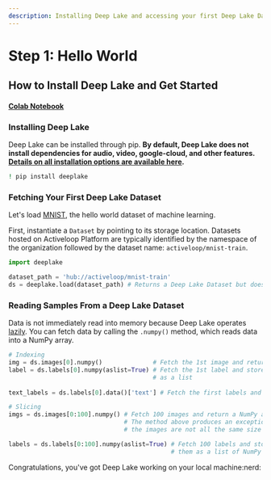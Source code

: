 ```yaml
---
description: Installing Deep Lake and accessing your first Deep Lake Dataset.
---
```


# Step 1: Hello World

## How to Install Deep Lake and Get Started

#### [Colab Notebook](https://colab.research.google.com/drive/1Va9cIxZpP0CbYjLZqTcMOntXPmfaeuVy?usp=sharing)

### Installing Deep Lake

Deep Lake can be installed through pip. **By default, Deep Lake does not install dependencies for audio, video, google-cloud, and other features.** [**Details on all installation options are available here**](https://docs.deeplake.ai/en/latest/Installation.html)**.**&#x20;

```bash
! pip install deeplake
```

### Fetching Your First Deep Lake Dataset

Let's load [MNIST](broken-reference), the hello world dataset of machine learning.&#x20;

First, instantiate a `Dataset` by pointing to its storage location. Datasets hosted on Activeloop Platform are typically identified by the namespace of the organization followed by the dataset name: `activeloop/mnist-train`.

```python
import deeplake

dataset_path = 'hub://activeloop/mnist-train'
ds = deeplake.load(dataset_path) # Returns a Deep Lake Dataset but does not download data locally
```

### Reading Samples From a Deep Lake Dataset

Data is not immediately read into memory because Deep Lake operates [lazily](https://en.wikipedia.org/wiki/Lazy\_evaluation). You can fetch data by calling the `.numpy()` method, which reads data into a NumPy array.

```python
# Indexing
img = ds.images[0].numpy()              # Fetch the 1st image and return a NumPy array
label = ds.labels[0].numpy(aslist=True) # Fetch the 1st label and store it as a 
                                        # as a list
                              
text_labels = ds.labels[0].data()['text'] # Fetch the first labels and return them as text

# Slicing
imgs = ds.images[0:100].numpy() # Fetch 100 images and return a NumPy array
                                # The method above produces an exception if 
                                # the images are not all the same size

labels = ds.labels[0:100].numpy(aslist=True) # Fetch 100 labels and store 
                                             # them as a list of NumPy arrays
```

Congratulations, you've got Deep Lake working on your local machine:nerd:
